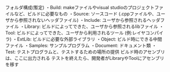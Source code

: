 フォルダ構成(暫定)
・Build:	makeファイルやvisual studioのプロジェクトファイルなど、ビルドに必要なもの
・Source:	ソースコード (.cppファイルや、ユーザから参照されないヘッダファイル)
・Include:	ユーザから参照されるヘッダファイル
・Library:	ビルドによってできた、ユーザから参照されるlibファイル
・Tool:		ビルドによってできた、ユーザから利用されるツール (例:レイヤコンパイラ)
・ExtLib:	ビルドに必要な外部ライブラリ
・Object:	ビルド時にできる中間ファイル
・Samples:	サンプルプログラム
・Document:	ドキュメント類
・Test:		テストプログラムと、テストするための場所の提供
			ビルド時のアセンブリは、ここに出力される
			テストを終えたら、開発者がLibraryやToolにアセンブリを移す
